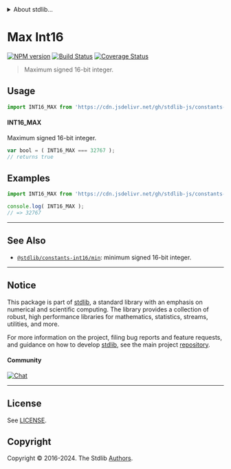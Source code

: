 <!--

@license Apache-2.0

Copyright (c) 2018 The Stdlib Authors.

Licensed under the Apache License, Version 2.0 (the "License");
you may not use this file except in compliance with the License.
You may obtain a copy of the License at

   http://www.apache.org/licenses/LICENSE-2.0

Unless required by applicable law or agreed to in writing, software
distributed under the License is distributed on an "AS IS" BASIS,
WITHOUT WARRANTIES OR CONDITIONS OF ANY KIND, either express or implied.
See the License for the specific language governing permissions and
limitations under the License.

-->


<details>
  <summary>
    About stdlib...
  </summary>
  <p>We believe in a future in which the web is a preferred environment for numerical computation. To help realize this future, we've built stdlib. stdlib is a standard library, with an emphasis on numerical and scientific computation, written in JavaScript (and C) for execution in browsers and in Node.js.</p>
  <p>The library is fully decomposable, being architected in such a way that you can swap out and mix and match APIs and functionality to cater to your exact preferences and use cases.</p>
  <p>When you use stdlib, you can be absolutely certain that you are using the most thorough, rigorous, well-written, studied, documented, tested, measured, and high-quality code out there.</p>
  <p>To join us in bringing numerical computing to the web, get started by checking us out on <a href="https://github.com/stdlib-js/stdlib">GitHub</a>, and please consider <a href="https://opencollective.com/stdlib">financially supporting stdlib</a>. We greatly appreciate your continued support!</p>
</details>

# Max Int16

[![NPM version][npm-image]][npm-url] [![Build Status][test-image]][test-url] [![Coverage Status][coverage-image]][coverage-url] <!-- [![dependencies][dependencies-image]][dependencies-url] -->

> Maximum signed 16-bit integer.



<section class="usage">

## Usage

```javascript
import INT16_MAX from 'https://cdn.jsdelivr.net/gh/stdlib-js/constants-int16-max@deno/mod.js';
```

#### INT16_MAX

Maximum signed 16-bit integer.

```javascript
var bool = ( INT16_MAX === 32767 );
// returns true
```

</section>

<!-- /.usage -->

<section class="examples">

## Examples

<!-- TODO: better example -->

<!-- eslint no-undef: "error" -->

```javascript
import INT16_MAX from 'https://cdn.jsdelivr.net/gh/stdlib-js/constants-int16-max@deno/mod.js';

console.log( INT16_MAX );
// => 32767
```

</section>

<!-- /.examples -->

<!-- Section for related `stdlib` packages. Do not manually edit this section, as it is automatically populated. -->

<section class="related">

* * *

## See Also

-   <span class="package-name">[`@stdlib/constants-int16/min`][@stdlib/constants/int16/min]</span><span class="delimiter">: </span><span class="description">minimum signed 16-bit integer.</span>

</section>

<!-- /.related -->

<!-- Section for all links. Make sure to keep an empty line after the `section` element and another before the `/section` close. -->


<section class="main-repo" >

* * *

## Notice

This package is part of [stdlib][stdlib], a standard library with an emphasis on numerical and scientific computing. The library provides a collection of robust, high performance libraries for mathematics, statistics, streams, utilities, and more.

For more information on the project, filing bug reports and feature requests, and guidance on how to develop [stdlib][stdlib], see the main project [repository][stdlib].

#### Community

[![Chat][chat-image]][chat-url]

---

## License

See [LICENSE][stdlib-license].


## Copyright

Copyright &copy; 2016-2024. The Stdlib [Authors][stdlib-authors].

</section>

<!-- /.stdlib -->

<!-- Section for all links. Make sure to keep an empty line after the `section` element and another before the `/section` close. -->

<section class="links">

[npm-image]: http://img.shields.io/npm/v/@stdlib/constants-int16-max.svg
[npm-url]: https://npmjs.org/package/@stdlib/constants-int16-max

[test-image]: https://github.com/stdlib-js/constants-int16-max/actions/workflows/test.yml/badge.svg?branch=v0.2.2
[test-url]: https://github.com/stdlib-js/constants-int16-max/actions/workflows/test.yml?query=branch:v0.2.2

[coverage-image]: https://img.shields.io/codecov/c/github/stdlib-js/constants-int16-max/main.svg
[coverage-url]: https://codecov.io/github/stdlib-js/constants-int16-max?branch=main

<!--

[dependencies-image]: https://img.shields.io/david/stdlib-js/constants-int16-max.svg
[dependencies-url]: https://david-dm.org/stdlib-js/constants-int16-max/main

-->

[chat-image]: https://img.shields.io/gitter/room/stdlib-js/stdlib.svg
[chat-url]: https://app.gitter.im/#/room/#stdlib-js_stdlib:gitter.im

[stdlib]: https://github.com/stdlib-js/stdlib

[stdlib-authors]: https://github.com/stdlib-js/stdlib/graphs/contributors

[umd]: https://github.com/umdjs/umd
[es-module]: https://developer.mozilla.org/en-US/docs/Web/JavaScript/Guide/Modules

[deno-url]: https://github.com/stdlib-js/constants-int16-max/tree/deno
[deno-readme]: https://github.com/stdlib-js/constants-int16-max/blob/deno/README.md
[umd-url]: https://github.com/stdlib-js/constants-int16-max/tree/umd
[umd-readme]: https://github.com/stdlib-js/constants-int16-max/blob/umd/README.md
[esm-url]: https://github.com/stdlib-js/constants-int16-max/tree/esm
[esm-readme]: https://github.com/stdlib-js/constants-int16-max/blob/esm/README.md
[branches-url]: https://github.com/stdlib-js/constants-int16-max/blob/main/branches.md

[stdlib-license]: https://raw.githubusercontent.com/stdlib-js/constants-int16-max/main/LICENSE

<!-- <related-links> -->

[@stdlib/constants/int16/min]: https://github.com/stdlib-js/constants-int16-min/tree/deno

<!-- </related-links> -->

</section>

<!-- /.links -->

